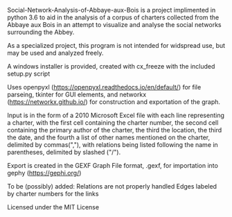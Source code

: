 Social-Network-Analysis-of-Abbaye-aux-Bois is a project implimented in python 3.6 to aid in the analysis 
of a corpus of charters collected from the Abbaye aux Bois in an attempt to visualize and analyse the 
social networks surrounding the Abbey.

As a specialized project, this program is not intended for widspread use, but may be used and analyzed freely.

A windows installer is provided, created with cx_freeze with the included setup.py script

Uses openpyxl (https://openpyxl.readthedocs.io/en/default/) for file parseing, tkinter for GUI elements, and networkx (https://networkx.github.io/) for construction and exportation of the graph.

Input is in the form of a 2010 Microsoft Excel file with each line representing a charter, with the first cell containing the charter
number, the second cell containing the primary author of the charter, the third the location, the third the date, and the fourth
a list of other names mentioned on the charter, delimited by commas(","), with relations being listed following the name in parentheses,
delimited by slashed ("/").

Export is created in the GEXF Graph File format, .gexf, for importation into gephy (https://gephi.org/)

To be (possibly) added:
Relations are not properly handled
Edges labeled by charter numbers for the links

Licensed under the MIT License
